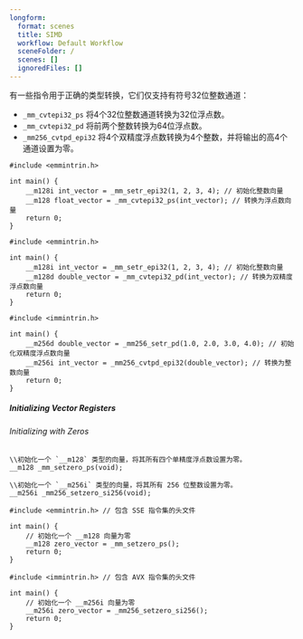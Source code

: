 ```yaml
---
longform:
  format: scenes
  title: SIMD
  workflow: Default Workflow
  sceneFolder: /
  scenes: []
  ignoredFiles: []
---
```

有一些指令用于正确的类型转换，它们仅支持有符号32位整数通道：
- `_mm_cvtepi32_ps` 将4个32位整数通道转换为32位浮点数。
- `_mm_cvtepi32_pd` 将前两个整数转换为64位浮点数。
- `_mm256_cvtpd_epi32` 将4个双精度浮点数转换为4个整数，并将输出的高4个通道设置为零。
```
#include <emmintrin.h>

int main() {
    __m128i int_vector = _mm_setr_epi32(1, 2, 3, 4); // 初始化整数向量
    __m128 float_vector = _mm_cvtepi32_ps(int_vector); // 转换为浮点数向量
    return 0;
}

```
```
#include <emmintrin.h>

int main() {
    __m128i int_vector = _mm_setr_epi32(1, 2, 3, 4); // 初始化整数向量
    __m128d double_vector = _mm_cvtepi32_pd(int_vector); // 转换为双精度浮点数向量
    return 0;
}

```
```
#include <immintrin.h>

int main() {
    __m256d double_vector = _mm256_setr_pd(1.0, 2.0, 3.0, 4.0); // 初始化双精度浮点数向量
    __m256i int_vector = _mm256_cvtpd_epi32(double_vector); // 转换为整数向量
    return 0;
}

```
##### Initializing Vector Registers
###### Initializing with Zeros
```
\\初始化一个 `__m128` 类型的向量，将其所有四个单精度浮点数设置为零。
__m128 _mm_setzero_ps(void); 

\\初始化一个 `__m256i` 类型的向量，将其所有 256 位整数设置为零。
__m256i _mm256_setzero_si256(void);

```

```
#include <emmintrin.h> // 包含 SSE 指令集的头文件

int main() {
    // 初始化一个 __m128 向量为零
    __m128 zero_vector = _mm_setzero_ps();
    return 0;
}

```
```
#include <immintrin.h> // 包含 AVX 指令集的头文件

int main() {
    // 初始化一个 __m256i 向量为零
    __m256i zero_vector = _mm256_setzero_si256();
    return 0;
}

